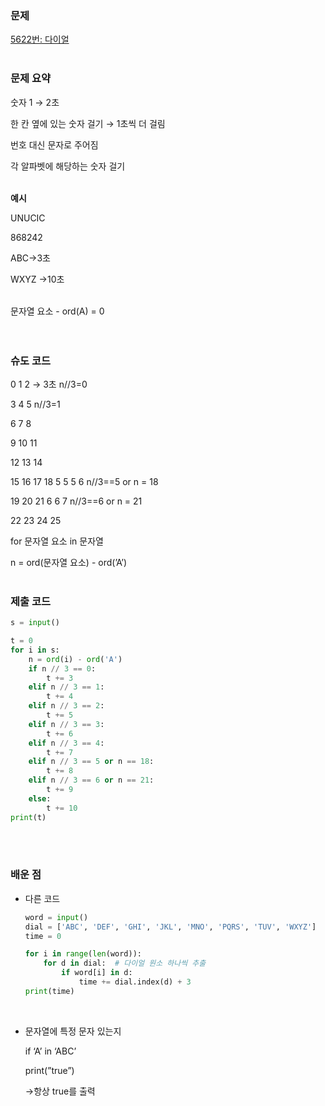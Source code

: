 ### 문제

[5622번: 다이얼](https://www.acmicpc.net/problem/5622)
</br></br>

### 문제 요약

숫자 1 → 2초

한 칸 옆에 있는 숫자 걸기 → 1초씩 더 걸림

번호 대신 문자로 주어짐

각 알파벳에 해당하는 숫자 걸기
</br></br>

**예시**

UNUCIC

868242

ABC→3초

WXYZ →10초


</br>
문자열 요소 - ord(A) = 0
</br></br></br>

### 슈도 코드

0 1 2 → 3초 n//3=0

3 4 5 n//3=1

6 7 8

9 10 11

12 13 14

15 16 17 18       5 5 5 6 n//3==5 or n = 18

19 20 21             6 6 7 n//3==6 or n = 21

22 23 24 25 

for 문자열 요소  in 문자열

n = ord(문자열 요소) - ord(’A’) 
</br></br>
### 제출 코드

```python
s = input()

t = 0
for i in s:
    n = ord(i) - ord('A')
    if n // 3 == 0:
        t += 3
    elif n // 3 == 1:
        t += 4
    elif n // 3 == 2:
        t += 5
    elif n // 3 == 3:
        t += 6
    elif n // 3 == 4:
        t += 7
    elif n // 3 == 5 or n == 18:
        t += 8
    elif n // 3 == 6 or n == 21:
        t += 9
    else:
        t += 10
print(t)
```
</br></br>
### 배운 점

- 다른 코드
    
    ```python
    word = input()
    dial = ['ABC', 'DEF', 'GHI', 'JKL', 'MNO', 'PQRS', 'TUV', 'WXYZ']
    time = 0
    
    for i in range(len(word)):
        for d in dial:  # 다이얼 원소 하나씩 추출
            if word[i] in d:
                time += dial.index(d) + 3
    print(time)
    ```
    <br>

- 문자열에 특정 문자 있는지
    
    if ‘A’ in ‘ABC’
    
    print(”true”)
    
    →항상 true를 출력